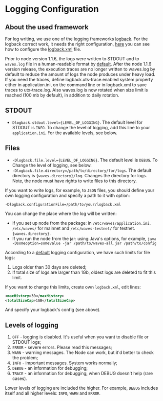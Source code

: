 # Logging Configuration

## About the used framework

For log writing, we use one of the logging frameworks [logback](https://logback.qos.ch/documentation.html). For the logback correct work, it needs the right configuration, [here](https://logback.qos.ch/manual/configuration.html) you can see how to configure the [logback.xml](https://github.com/wavesplatform/Waves/blob/master/node/src/main/resources/logback.xml) file.

Prior to node version 1.1.6, the logs were written to STDOUT and to `waves.log` file in a human-readable format by [default](https://github.com/wavesplatform/Waves/blob/master/node/src/main/resources/logback.xml). After the node 1.1.6 version release, the execution traces are no longer written to waves.log by default to reduce the amount of logs the node produces under heavy load. If you need the traces, define logback.uts-trace.enabled system property either in application.ini, on the command line or in logback.xml to save traces to utx-trace.log. Also waves.log is now rotated when size limit is reached (100 mb by default), in addition to daily rotation.

## STDOUT

* `Dlogback.stdout.level={LEVEL_OF_LOGGING}`. The default level for STDOUT is `INFO`. To change the level of logging, add this line to your `application.ini`.
For the available levels, see below.



## Files

* `-Dlogback.file.level={LEVEL_OF_LOGGING}`. The default level is `DEBUG`. To Change the level of logging, see below.
* `-Dlogback.file.directory=/path/to/directory/for/logs`. The default directory is `{waves.directory}/log`. Changes the directory for logs. Note, the node must have rights to write files to this directory.

If you want to write logs, for example, to `JSON` files, you should define your own logging configuration and specify a path to it with option:

```
-Dlogback.configurationFile=/path/to/your/logback.xml
```

You can change the place where the log will be written:

* If you set up node from the package: in `/etc/waves/application.ini`.
`/etc/waves/` for mainnet and `/etc/waves-testnet/` for testnet. `{waves.directory}`.
* If you run the node from the jar: using Java's options, for example, `java -Dsomeoption=somevalue -jar /path/to/waves-all.jar /path/to/config`

According to a [default](https://github.com/wavesplatform/Waves/blob/master/node/src/main/resources/logback.xml) logging configuration, we have such limits for file logs:  
1. Logs older than 30 days are deleted;  
2. If total size of logs are larger than 1Gb, oldest logs are deleted to fit this limit.

If you want to change this limits, create own `logback.xml`, edit lines:

```xml
<maxHistory>30</maxHistory>
<totalSizeCap>1GB</totalSizeCap>
```

And specify your logback's config \(see above\).

## Levels of logging

1. `OFF` - logging is disabled. It's useful when you want to disable file or STDOUT logs;
2. `ERROR` - severe errors. Please read this messages; 
3. `WARN` - warning messages. The Node can work, but it'd better to check the problem;
4. `INFO` - important messages. System works normally;
5. `DEBUG` - an information for debugging;
6. `TRACE` - an information for debugging, when DEBUG doesn't help \(rare cases\).

Lower levels of logging are included the higher. For example, `DEBUG` includes itself and all higher levels: `INFO`, `WARN` and `ERROR`.

